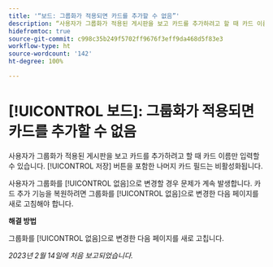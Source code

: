 ```yaml
---
title: '“보드: 그룹화가 적용되면 카드를 추가할 수 없음”'
description: “사용자가 그룹화가 적용된 게시판을 보고 카드를 추가하려고 할 때 카드 이름만 입력할 수 있습니다. 저장 버튼을 포함한 나머지 카드 필드는 비활성화됩니다.”
hidefromtoc: true
source-git-commit: c998c35b249f5702ff9676f3eff9da468d5f83e3
workflow-type: ht
source-wordcount: '142'
ht-degree: 100%

---
```



# [!UICONTROL 보드]: 그룹화가 적용되면 카드를 추가할 수 없음

사용자가 그룹화가 적용된 게시판을 보고 카드를 추가하려고 할 때 카드 이름만 입력할 수 있습니다. [!UICONTROL 저장] 버튼을 포함한 나머지 카드 필드는 비활성화됩니다.

사용자가 그룹화를 [!UICONTROL 없음]으로 변경할 경우 문제가 계속 발생합니다. 카드 추가 기능을 복원하려면 그룹화를 [!UICONTROL 없음]으로 변경한 다음 페이지를 새로 고침해야 합니다.

**해결 방법**

그룹화를 [!UICONTROL 없음]으로 변경한 다음 페이지를 새로 고칩니다.

_2023년 2월 14일에 처음 보고되었습니다._

